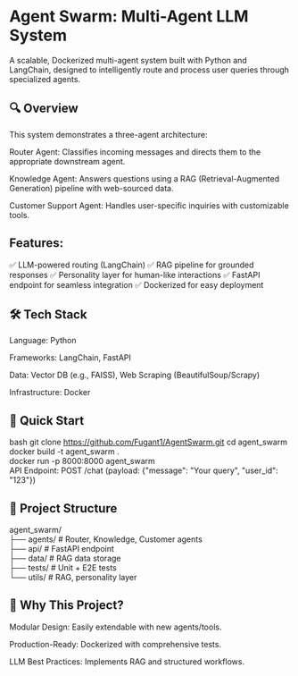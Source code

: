 # Agent Swarm: Multi-Agent LLM System
A scalable, Dockerized multi-agent system built with Python and LangChain, designed to intelligently route and process user queries through specialized agents.

## 🔍 Overview
This system demonstrates a three-agent architecture:

Router Agent: Classifies incoming messages and directs them to the appropriate downstream agent.

Knowledge Agent: Answers questions using a RAG (Retrieval-Augmented Generation) pipeline with web-sourced data.

Customer Support Agent: Handles user-specific inquiries with customizable tools.

## Features:
✅ LLM-powered routing (LangChain)
✅ RAG pipeline for grounded responses
✅ Personality layer for human-like interactions
✅ FastAPI endpoint for seamless integration
✅ Dockerized for easy deployment

## 🛠️ Tech Stack
Language: Python

Frameworks: LangChain, FastAPI

Data: Vector DB (e.g., FAISS), Web Scraping (BeautifulSoup/Scrapy)

Infrastructure: Docker

## 🚀 Quick Start
bash
git clone https://github.com/Fugant1/AgentSwarm.git
cd agent_swarm  
docker build -t agent_swarm .  
docker run -p 8000:8000 agent_swarm  
API Endpoint: POST /chat (payload: {"message": "Your query", "user_id": "123"})

## 📂 Project Structure
agent_swarm/  
├── agents/               # Router, Knowledge, Customer agents  
├── api/                  # FastAPI endpoint  
├── data/                 # RAG data storage  
├── tests/                # Unit + E2E tests  
└── utils/                # RAG, personality layer 

## 📌 Why This Project?
Modular Design: Easily extendable with new agents/tools.

Production-Ready: Dockerized with comprehensive tests.

LLM Best Practices: Implements RAG and structured workflows.
